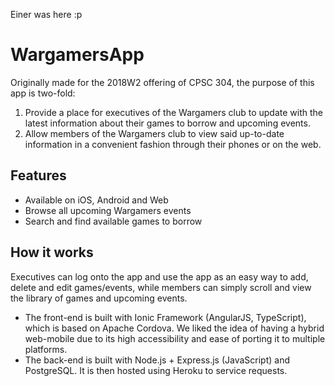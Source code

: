 Einer was here :p 
# WargamersApp
Originally made for the 2018W2 offering of CPSC 304, the purpose of this app is two-fold:

1. Provide a place for executives of the Wargamers club to update with the latest information about their games to borrow and upcoming events.
2. Allow members of the Wargamers club to view said up-to-date information in a convenient fashion through their phones or on the web.

## Features

* Available on iOS, Android and Web
* Browse all upcoming Wargamers events
* Search and find available games to borrow

## How it works

Executives can log onto the app and use the app as an easy way to add, delete and edit games/events, while members can simply scroll and view the library of games and upcoming events.

* The front-end is built with Ionic Framework (AngularJS, TypeScript), which is based on Apache Cordova. We liked the idea of having a hybrid web-mobile due to its high accessibility and ease of porting it to multiple platforms.
* The back-end is built with Node.js + Express.js (JavaScript) and PostgreSQL. It is then hosted using Heroku to service requests.
